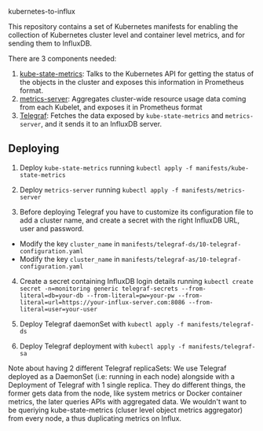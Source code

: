 kubernetes-to-influx

This repository contains a set of Kubernetes manifests for enabling the collection of Kubernetes cluster level and container level metrics, and for sending them to InfluxDB.

There are 3 components needed:
1. [kube-state-metrics](https://github.com/kubernetes/kube-state-metrics): Talks to the Kubernetes API for getting the status of the objects in the cluster and exposes this information in Prometheus format.
2. [metrics-server](https://github.com/kubernetes-incubator/metrics-server): Aggregates cluster-wide resource usage data coming from each Kubelet, and exposes it in Prometheus format
3. [Telegraf](https://github.com/influxdata/telegraf): Fetches the data exposed by `kube-state-metrics` and `metrics-server`, and it sends it to an InfluxDB server.

## Deploying
1. Deploy `kube-state-metrics` running `kubectl apply -f manifests/kube-state-metrics`

2. Deploy `metrics-server` running `kubectl apply -f manifests/metrics-server`

3. Before deploying Telegraf you have to customize its configuration file to add a cluster name, and create a secret with the right InfluxDB URL, user and password.
* Modify the key `cluster_name` in `manifests/telegraf-ds/10-telegraf-configuration.yaml` 
* Modify the key `cluster_name` in `manifests/telegraf-as/10-telegraf-configuration.yaml` 

4. Create a secret containing InfluxDB login details running `kubectl create secret -n=monitoring generic telegraf-secrets --from-literal=db=your-db --from-literal=pw=your-pw --from-literal=url=https://your-influx-server.com:8086 --from-literal=user=your-user`

4. Deploy Telegraf daemonSet with `kubectl apply -f manifests/telegraf-ds`

5. Deploy Telegraf deployment with `kubectl apply -f manifests/telegraf-sa`


Note about having 2 different Telegraf replicaSets: We use Telegraf deployed as a DaemonSet (i.e: running in each node) alongside with a Deployment of Telegraf with 1 single replica. They do different things, the former gets data from the node, like system metrics or Docker container metrics, the later queries APIs with aggregated data. We wouldn't want to be queriying kube-state-metrics (cluser level object metrics aggregator) from every node, a thus duplicating metrics on Influx.
